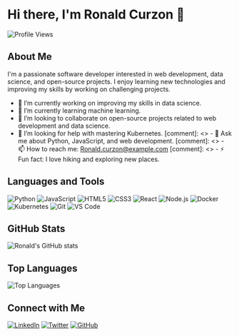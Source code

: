 # Hi there, I'm Ronald Curzon 👋

![Profile Views](https://komarev.com/ghpvc/?username=rbcurzon&color=blue)

## About Me

I'm a passionate software developer interested in web development, data science, and open-source projects. I enjoy learning new technologies and improving my skills by working on challenging projects.

- 🔭 I’m currently working on improving my skills in data science.
- 🌱 I’m currently learning machine learning.
- 👯 I’m looking to collaborate on open-source projects related to web development and data science.
- 🤔 I’m looking for help with mastering Kubernetes.
[comment]: <> - 💬 Ask me about Python, JavaScript, and web development.
[comment]: <> - 📫 How to reach me: [Ronald.curzon@example.com](mailto:Ronald.curzon@example.com)
[comment]: <> - ⚡ Fun fact: I love hiking and exploring new places.

## Languages and Tools

![Python](https://img.shields.io/badge/-Python-3776AB?style=flat&logo=python&logoColor=white)
![JavaScript](https://img.shields.io/badge/-JavaScript-F7DF1E?style=flat&logo=javascript&logoColor=black)
![HTML5](https://img.shields.io/badge/-HTML5-E34F26?style=flat&logo=html5&logoColor=white)
![CSS3](https://img.shields.io/badge/-CSS3-1572B6?style=flat&logo=css3&logoColor=white)
![React](https://img.shields.io/badge/-React-61DAFB?style=flat&logo=react&logoColor=black)
![Node.js](https://img.shields.io/badge/-Node.js-339933?style=flat&logo=node.js&logoColor=white)
![Docker](https://img.shields.io/badge/-Docker-2496ED?style=flat&logo=docker&logoColor=white)
![Kubernetes](https://img.shields.io/badge/-Kubernetes-326CE5?style=flat&logo=kubernetes&logoColor=white)
![Git](https://img.shields.io/badge/-Git-F05032?style=flat&logo=git&logoColor=white)
![VS Code](https://img.shields.io/badge/-VS%20Code-007ACC?style=flat&logo=visual-studio-code&logoColor=white)

## GitHub Stats

![Ronald's GitHub stats](https://github-readme-stats.vercel.app/api?username=rbcurzon&show_icons=true&theme=radical)

## Top Languages

![Top Languages](https://github-readme-stats.vercel.app/api/top-langs/?username=rbcurzon&layout=compact&theme=radical)

## Connect with Me

[![LinkedIn](https://img.shields.io/badge/-LinkedIn-0077B5?style=flat&logo=linkedin&logoColor=white)](https://www.linkedin.com/in/Ronald-curzon/)
[![Twitter](https://img.shields.io/badge/-Twitter-1DA1F2?style=flat&logo=twitter&logoColor=white)](https://twitter.com/rbcurzon)
[![GitHub](https://img.shields.io/badge/-GitHub-181717?style=flat&logo=github&logoColor=white)](https://github.com/rbcurzon)
